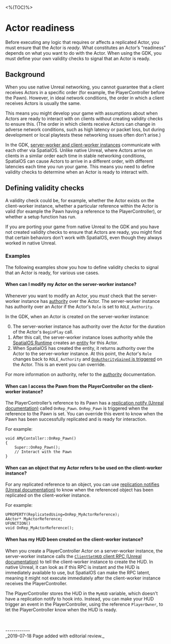 <%(TOC)%>

# Actor readiness
Before executing any logic that requires or affects a replicated Actor, you must ensure that the Actor is _ready_. What constitutes an Actor’s “readiness” depends on what you want to do with the Actor. When using the GDK, you must define your own validity checks to signal that an Actor is ready.

## Background
When you use native Unreal networking, you cannot guarantee that a client receives Actors in a specific order (for example, the PlayerController before the Pawn). However, in ideal network conditions, the order in which a client receives Actors is usually the same. 

This means you might develop your game with assumptions about when Actors are ready to interact with on clients without creating validity checks to ensure this. (The order in which clients receive Actors can change in adverse network conditions, such as high latency or packet loss, but during development or local playtests these networking issues often don’t arise.)

In the GDK, [server-worker and client-worker instances]({{urlRoot}}/content/glossary#workers) communicate with each other via SpatialOS. Unlike native Unreal, where Actors arrive on clients in a similar order each time in stable networking conditions, SpatialOS can cause Actors to arrive in a different order, with different latencies each time you run your game. This means you need to define validity checks to determine when an Actor is ready to interact with.

## Defining validity checks
A validity check could be, for example, whether the Actor exists on the client-worker instance, whether a particular reference within the Actor is valid (for example the Pawn having a reference to the PlayerController), or whether a setup function has run.

If you are porting your game from native Unreal to the GDK and you have not created validity checks to ensure that Actors are ready, you might find that certain behaviors don't work with SpatialOS, even though they always worked in native Unreal.

### Examples 
The following examples show you how to define validity checks to signal that an Actor is ready, for various use cases.

#### When can I modify my Actor on the server-worker instance?

Whenever you want to modify an Actor, you _must_ check that the server-worker instance has [authority]({{urlRoot}}/content/glossary#authority) over the Actor. The server-worker instance has authority over an Actor if the Actor's `Role` is set to `ROLE_Authority`.

In the GDK, when an Actor is created on the server-worker instance:

0. The server-worker instance has authority over the Actor for the duration of the Actor's `BeginPlay` call.
0. After this call, the server-worker instance loses authority while the [SpatialOS Runtime]({{urlRoot}}/content/glossary#spatialos-runtime) creates an [entity]({{urlRoot}}/content/glossary#spatialos-entity) for this Actor.
0. When SpatialOS has created the entity, it returns authority over the Actor to the server-worker instance. At this point, the Actor's `Role` changes back to `ROLE_Authority` and [`OnAuthorityGained` is triggered]({{urlRoot}}/content/authority#onauthoritygained) on the Actor. This is an event you can override. 

For more information on authority, refer to the [authority]({{urlRoot}}/content/authority) documentation.

#### When can I access the Pawn from the PlayerController on the client-worker instance?

The PlayerController’s reference to its Pawn has a [replication notify (Unreal documentation)](https://docs.unrealengine.com/en-US/Resources/ContentExamples/Networking/1_4/index.html) called `OnRep_Pawn`. `OnRep_Pawn` is triggered when the reference to the Pawn is set. You can override this event to know when the Pawn has been successfully replicated and is ready for interaction.

For example:

```
void AMyContoller::OnRep_Pawn()
{
	Super::OnRep_Pawn();
	// Interact with the Pawn
}
```

#### When can an object that my Actor refers to be used on the client-worker instance?

For any replicated reference to an object, you can use [replication notifies (Unreal documentation)](https://docs.unrealengine.com/en-US/Resources/ContentExamples/Networking/1_4/index.html) to know when the referenced object has been replicated on the client-worker instance.

For example:

```
UPROPERTY(ReplicatedUsing=OnRep_MyActorReference);
AActor* MyActorReference;
UFUNCTION()
void OnRep_MyActorReference();
```

#### When has my HUD been created on the client-worker instance?

When you create a PlayerController Actor on a server-worker instance, the server-worker instance calls the [`ClientSetHUD` client RPC (Unreal documentation)](https://api.unrealengine.com/INT/API/Runtime/Engine/GameFramework/APlayerController/ClientSetHUD/index.html) to tell the client-worker instance to create the HUD. In native Unreal, it can look as if this RPC is instant and the HUD is immediately available to use, but SpatialOS can make the RPC latent, meaning it might not execute immediately after the client-worker instance receives the PlayerController. 

The PlayerController stores the HUD in the `MyHUD` variable, which doesn't have a replication notify to hook into. Instead, you can make your HUD trigger an event in the PlayerController, using the reference `PlayerOwner`, to let the PlayerController know when the HUD is ready.

<br/>
<br/>------------<br/>
_2019-07-18 Page added with editorial review._
